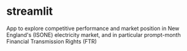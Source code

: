 # streamlit
App to explore competitive performance and market position in New England's (ISONE) electricity market, and in particular prompt-month Financial Transmission Rights (FTR)
